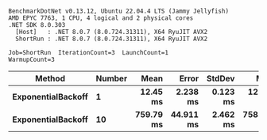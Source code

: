 ```

BenchmarkDotNet v0.13.12, Ubuntu 22.04.4 LTS (Jammy Jellyfish)
AMD EPYC 7763, 1 CPU, 4 logical and 2 physical cores
.NET SDK 8.0.303
  [Host]   : .NET 8.0.7 (8.0.724.31311), X64 RyuJIT AVX2
  ShortRun : .NET 8.0.7 (8.0.724.31311), X64 RyuJIT AVX2

Job=ShortRun  IterationCount=3  LaunchCount=1  
WarmupCount=3  

```
| Method             | Number | Mean      | Error     | StdDev   | Min       | Max       | Allocated |
|------------------- |------- |----------:|----------:|---------:|----------:|----------:|----------:|
| **ExponentialBackoff** | **1**      |  **12.45 ms** |  **2.238 ms** | **0.123 ms** |  **12.32 ms** |  **12.56 ms** |     **520 B** |
| **ExponentialBackoff** | **10**     | **759.79 ms** | **44.911 ms** | **2.462 ms** | **758.36 ms** | **762.64 ms** |    **4120 B** |
